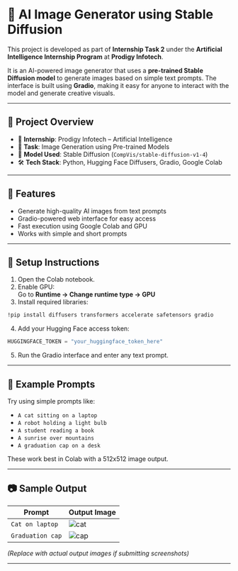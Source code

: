 # 🎨 AI Image Generator using Stable Diffusion

This project is developed as part of **Internship Task 2** under the **Artificial Intelligence Internship Program** at **Prodigy Infotech**.

It is an AI-powered image generator that uses a **pre-trained Stable Diffusion model** to generate images based on simple text prompts. The interface is built using **Gradio**, making it easy for anyone to interact with the model and generate creative visuals.

---

## 📌 Project Overview

- 🏢 **Internship**: Prodigy Infotech – Artificial Intelligence
- 📄 **Task**: Image Generation using Pre-trained Models
- 🧠 **Model Used**: Stable Diffusion (`CompVis/stable-diffusion-v1-4`)
- 🛠️ **Tech Stack**: Python, Hugging Face Diffusers, Gradio, Google Colab

---

## 🚀 Features

- Generate high-quality AI images from text prompts
- Gradio-powered web interface for easy access
- Fast execution using Google Colab and GPU
- Works with simple and short prompts

---

## 🔧 Setup Instructions

1. Open the Colab notebook.
2. Enable GPU:  
   Go to **Runtime → Change runtime type → GPU**
3. Install required libraries:

```bash
!pip install diffusers transformers accelerate safetensors gradio
````

4. Add your Hugging Face access token:

```python
HUGGINGFACE_TOKEN = "your_huggingface_token_here"
```

5. Run the Gradio interface and enter any text prompt.

---

## 💬 Example Prompts

Try using simple prompts like:

* `A cat sitting on a laptop`
* `A robot holding a light bulb`
* `A student reading a book`
* `A sunrise over mountains`
* `A graduation cap on a desk`

These work best in Colab with a 512x512 image output.

---

## 📷 Sample Output

| Prompt           | Output Image           |
| ---------------- | ---------------------- |
| `Cat on laptop`  | ![cat](sample-cat.jpg) |
| `Graduation cap` | ![cap](sample-cap.jpg) |

*(Replace with actual output images if submitting screenshots)*

---

